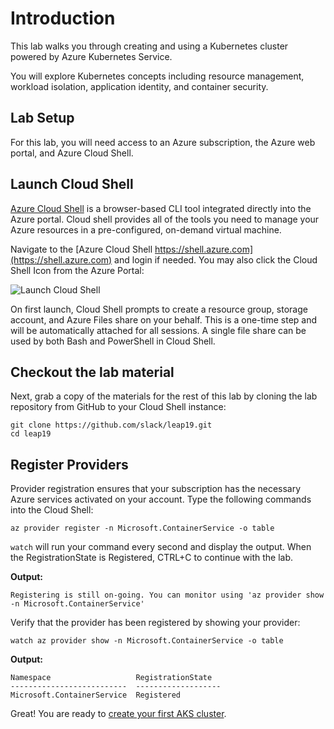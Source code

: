 # Introduction

This lab walks you through creating and using a Kubernetes cluster powered by Azure Kubernetes Service.

You will explore Kubernetes concepts including resource management, workload isolation, application identity, and container security.

## Lab Setup

For this lab, you will need access to an Azure subscription, the Azure web portal, and Azure Cloud Shell.

## Launch Cloud Shell

[Azure Cloud Shell](https://azure.microsoft.com/en-us/features/cloud-shell/) is a browser-based CLI tool integrated directly into the Azure portal. Cloud shell provides all of the tools you need to manage your Azure resources in a pre-configured, on-demand virtual machine.

Navigate to the [Azure Cloud Shell https://shell.azure.com](https://shell.azure.com) and login if needed. You may also click the Cloud Shell Icon from the Azure Portal:

![Launch Cloud Shell](https://docs.microsoft.com/en-us/azure/cloud-shell/media/overview/overview-bash-pic.png)

On first launch, Cloud Shell prompts to create a resource group, storage account, and Azure Files share on your behalf. This is a one-time step and will be automatically attached for all sessions. A single file share can be used by both Bash and PowerShell in Cloud Shell.

## Checkout the lab material

Next, grab a copy of the materials for the rest of this lab by cloning the lab repository from GitHub to your Cloud Shell instance:

```console
git clone https://github.com/slack/leap19.git
cd leap19
```

## Register Providers

Provider registration ensures that your subscription has the necessary Azure services activated on your account. Type the following commands into the Cloud Shell:

```console
az provider register -n Microsoft.ContainerService -o table
```

`watch` will run your command every second and display the output. When the RegistrationState is Registered, CTRL+C to continue with the lab.

**Output:**
```
Registering is still on-going. You can monitor using 'az provider show -n Microsoft.ContainerService'
```

Verify that the provider has been registered by showing your provider:

```console
watch az provider show -n Microsoft.ContainerService -o table
```

**Output:**
```
Namespace                   RegistrationState
--------------------------  -------------------
Microsoft.ContainerService  Registered
```

Great! You are ready to [create your first AKS cluster](lab/01-create-cluster.md).
